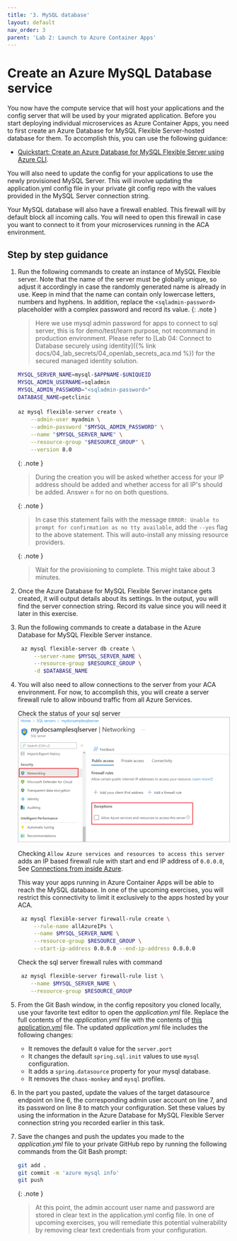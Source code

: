 ```yaml
---
title: '3. MySQL database'
layout: default
nav_order: 3
parent: 'Lab 2: Launch to Azure Container Apps'
---
```


# Create an Azure MySQL Database service

You now have the compute service that will host your applications and the config server that will be used by your migrated application. Before you start deploying individual microservices as Azure Container Apps, you need to first create an Azure Database for MySQL Flexible Server-hosted database for them. To accomplish this, you can use the following guidance:

- [Quickstart: Create an Azure Database for MySQL Flexible Server using Azure CLI](https://learn.microsoft.com/azure/mysql/flexible-server/quickstart-create-server-cli).

You will also need to update the config for your applications to use the newly provisioned MySQL Server. This will involve updating the application.yml config file in your private git config repo with the values provided in the MySQL Server connection string.

Your MySQL database will also have a firewall enabled. This firewall will by default block all incoming calls. You will need to open this firewall in case you want to connect to it from your microservices running in the ACA environment.

## Step by step guidance

1. Run the following commands to create an instance of MySQL Flexible server. Note that the name of the server must be globally unique, so adjust it accordingly in case the randomly generated name is already in use. Keep in mind that the name can contain only lowercase letters, numbers and hyphens. In addition, replace the `<sqladmin-password>` placeholder with a complex password and record its value.
   {: .note }
   > Here we use mysql admin password for apps to connect to sql server, this is for demo/test/learn purpose,  not recommand in production environment. Please refer to [Lab 04: Connect to Database securely using identity]({% link docs/04_lab_secrets/04_openlab_secrets_aca.md %}) for the secured managed identity solution.

   ```bash
   MYSQL_SERVER_NAME=mysql-$APPNAME-$UNIQUEID
   MYSQL_ADMIN_USERNAME=sqladmin
   MYSQL_ADMIN_PASSWORD="<sqladmin-password>"
   DATABASE_NAME=petclinic
      
   az mysql flexible-server create \
       --admin-user myadmin \
       --admin-password "$MYSQL_ADMIN_PASSWORD" \
       --name "$MYSQL_SERVER_NAME" \
       --resource-group "$RESOURCE_GROUP" \
       --version 8.0
   ```

   {: .note }
   > During the creation you will be asked whether access for your IP address should be added and whether access for all IP's should be added. Answer `n` for no on both questions.

   {: .note }
   > In case this statement fails with the message `ERROR: Unable to prompt for confirmation as no tty available`, add the `--yes` flag to the above statement. This will auto-install any missing resource providers. 
   
   {: .note }
   > Wait for the provisioning to complete. This might take about 3 minutes.

1. Once the Azure Database for MySQL Flexible Server instance gets created, it will output details about its settings. In the output, you will find the server connection string. Record its value since you will need it later in this exercise.

1. Run the following commands to create a database in the Azure Database for MySQL Flexible Server instance.

   ```bash
    az mysql flexible-server db create \
        --server-name $MYSQL_SERVER_NAME \
        --resource-group $RESOURCE_GROUP \
        -d $DATABASE_NAME
   ```

1. You will also need to allow connections to the server from your ACA environment. For now, to accomplish this, you will create a server firewall rule to allow inbound traffic from all Azure Services.

   Check the status of your sql server
   ![SQL Server Networking](../../images/sql-server-manage-firewall.png)

   Checking `Allow Azure services and resources to access this server` adds an IP based firewall rule with start and end IP address of `0.0.0.0`, See [Connections from inside Azure](https://learn.microsoft.com/en-us/azure/azure-sql/database/firewall-configure?view=azuresql#connections-from-inside-azure).

   This way your apps running in Azure Container Apps will be able to reach the MySQL database. In one of the upcoming exercises, you will restrict this connectivity to limit it exclusively to the apps hosted by your ACA.

   ```bash
    az mysql flexible-server firewall-rule create \
        --rule-name allAzureIPs \
        --name $MYSQL_SERVER_NAME \
        --resource-group $RESOURCE_GROUP \
        --start-ip-address 0.0.0.0 --end-ip-address 0.0.0.0
   ```

   Check the sql server firewall rules with command
   ```bash
    az mysql flexible-server firewall-rule list \
       --name $MYSQL_SERVER_NAME \
       --resource-group $RESOURCE_GROUP
   ```

1. From the Git Bash window, in the config repository you cloned locally, use your favorite text editor to open the _application.yml_ file. Replace the full contents of the _application.yml_ file with the contents of [this application.yml](0203_application.yml) file. The updated _application.yml_ file includes the following changes:

   * It removes the default `0` value for the `server.port`
   * It changes the default `spring.sql.init` values to use `mysql` configuration.
   * It adds a `spring.datasource` property for your mysql database.
   * It removes the `chaos-monkey` and `mysql` profiles.

1. In the part you pasted, update the values of the target datasource endpoint on line 6, the corresponding admin user account on line 7, and its password on line 8 to match your configuration. Set these values by using the information in the Azure Database for MySQL Flexible Server connection string you recorded earlier in this task.

1. Save the changes and push the updates you made to the _application.yml_ file to your private GitHub repo by running the following commands from the Git Bash prompt:

   ```bash
   git add .
   git commit -m 'azure mysql info'
   git push
   ```

   {: .note }
   > At this point, the admin account user name and password are stored in clear text in the application.yml config file. In one of upcoming exercises, you will remediate this potential vulnerability by removing clear text credentials from your configuration.
 